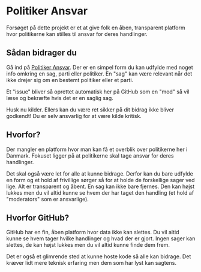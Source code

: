 # Politiker Ansvar

Forsøget på dette projekt er et at give folk en åben, transparent platform hvor
politikerne kan stilles til ansvar for deres handlinger.

## Sådan bidrager du

Gå ind på [Politiker Ansvar](https://politikeransvar.herokuapp.com/). Der er en
simpel form du kan udfylde med noget info omkring en sag, parti eller politiker.
En "sag" kan være relevant når det ikke drejer sig om en bestemt politiker eller
et parti.

Et "issue" bliver så oprettet automatisk her på GitHub som en "mod" så vil læse
og bekræfte hvis det er en saglig sag.

Husk nu kilder. Ellers kan du være ret sikker på dit bidrag ikke bliver
godkendt! Du er selv ansvarlig for at være kilde kritisk.

## Hvorfor?

Der mangler en platform hvor man kan få et overblik over politikerne her i
Danmark. Fokuset ligger på at politikerne skal tage ansvar for deres handlinger.

Det skal også være let for alle at kunne bidrage. Derfor kan du bare udfylde en
form og et hold af frivillige sørger så for at holde de forskellige sager ved
lige. Alt er transparent og åbent. En sag kan ikke bare fjernes. Den kan højst
lukkes men du vil altid kunne se hvem der har taget den handling (et hold af
"moderators" som er ansvarlige).

## Hvorfor GitHub?

GitHub har en fin, åben platform hvor data ikke kan slettes. Du vil altid kunne
se hvem tager hvilke handlinger og hvad der er gjort. Ingen sager kan slettes, 
de kan højst lukkes men du vil altid kunne finde dem frem.

Det er også et glimrende sted at kunne hoste kode så alle kan bidrage. Det
kræver lidt mere teknisk erfaring men dem som har lyst kan sagtens.
